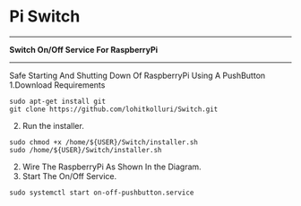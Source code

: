 # Pi Switch
******************************************
**Switch On/Off Service  For RaspberryPi**  
******************************************
Safe Starting And Shutting Down Of RaspberryPi Using A PushButton
1.Download Requirements
```
sudo apt-get install git
git clone https://github.com/lohitkolluri/Switch.git
```
2. Run the installer.
```
sudo chmod +x /home/${USER}/Switch/installer.sh  
sudo /home/${USER}/Switch/installer.sh  
```
2. Wire The RaspberryPi As Shown In the Diagram.  
3. Start The On/Off Service.  
```
sudo systemctl start on-off-pushbutton.service
```
